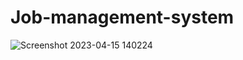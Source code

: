 # Job-management-system

![Screenshot 2023-04-15 140224](https://user-images.githubusercontent.com/84610582/232436228-5f7747b7-7add-4430-8d96-ef70b47ce6ea.png)
